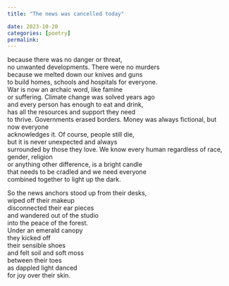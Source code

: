 ```yaml
---
title: "The news was cancelled today" 

date: 2023-10-20
categories: [poetry]
permalink:
---
```

because there was no danger or threat,  
no unwanted developments. There were no murders  
because we melted down our knives and guns  
to build homes, schools and hospitals for everyone.  
War is now an archaic word, like famine  
or suffering. Climate change was solved years ago  
and every person has enough to eat and drink,  
has all the resources and support they need  
to thrive. Governments erased borders.
Money was always fictional, but now everyone  
acknowledges it. Of course, people still die,   
but it is never unexpected and always  
surrounded by those they love. We know
every human regardless of race, gender, religion  
or anything other difference, is a bright candle  
that needs to be cradled and we need everyone   
combined together to light up the dark.  

So the news anchors stood up from their desks,   
wiped off their makeup  
disconnected their ear pieces  
and wandered out of the studio  
into the peace of the forest.   
Under an emerald canopy   
they kicked off   
their sensible shoes  
and felt soil and soft moss  
between their toes  
as dappled light danced  
for joy over their skin. 
